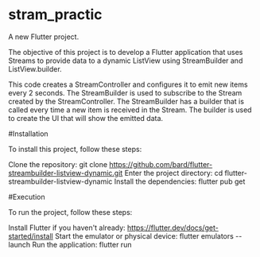 # stram_practic

A new Flutter project.

The objective of this project is to develop a Flutter application that uses Streams to provide data to a dynamic ListView using StreamBuilder and ListView.builder.

This code creates a StreamController<String> and configures it to emit new items every 2 seconds. The StreamBuilder is used to subscribe to the Stream created by the StreamController. The StreamBuilder has a builder that is called every time a new item is received in the Stream. The builder is used to create the UI that will show the emitted data.

#Installation

To install this project, follow these steps:

Clone the repository:
git clone https://github.com/bard/flutter-streambuilder-listview-dynamic.git
Enter the project directory:
cd flutter-streambuilder-listview-dynamic
Install the dependencies:
flutter pub get

#Execution

To run the project, follow these steps:

Install Flutter if you haven't already:
https://flutter.dev/docs/get-started/install
Start the emulator or physical device:
flutter emulators --launch <emulator name>
Run the application:
flutter run